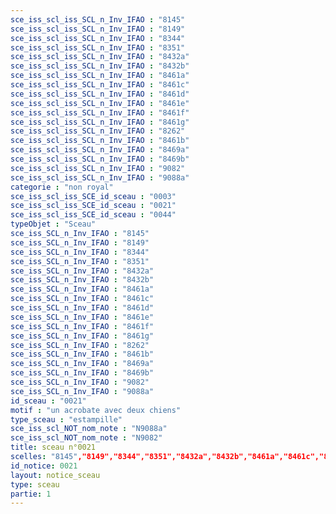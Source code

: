 ```yaml
---
sce_iss_scl_iss_SCL_n_Inv_IFAO : "8145"
sce_iss_scl_iss_SCL_n_Inv_IFAO : "8149"
sce_iss_scl_iss_SCL_n_Inv_IFAO : "8344"
sce_iss_scl_iss_SCL_n_Inv_IFAO : "8351"
sce_iss_scl_iss_SCL_n_Inv_IFAO : "8432a"
sce_iss_scl_iss_SCL_n_Inv_IFAO : "8432b"
sce_iss_scl_iss_SCL_n_Inv_IFAO : "8461a"
sce_iss_scl_iss_SCL_n_Inv_IFAO : "8461c"
sce_iss_scl_iss_SCL_n_Inv_IFAO : "8461d"
sce_iss_scl_iss_SCL_n_Inv_IFAO : "8461e"
sce_iss_scl_iss_SCL_n_Inv_IFAO : "8461f"
sce_iss_scl_iss_SCL_n_Inv_IFAO : "8461g"
sce_iss_scl_iss_SCL_n_Inv_IFAO : "8262"
sce_iss_scl_iss_SCL_n_Inv_IFAO : "8461b"
sce_iss_scl_iss_SCL_n_Inv_IFAO : "8469a"
sce_iss_scl_iss_SCL_n_Inv_IFAO : "8469b"
sce_iss_scl_iss_SCL_n_Inv_IFAO : "9082"
sce_iss_scl_iss_SCL_n_Inv_IFAO : "9088a"
categorie : "non royal"
sce_iss_scl_iss_SCE_id_sceau : "0003"
sce_iss_scl_iss_SCE_id_sceau : "0021"
sce_iss_scl_iss_SCE_id_sceau : "0044"
typeObjet : "Sceau"
sce_iss_SCL_n_Inv_IFAO : "8145"
sce_iss_SCL_n_Inv_IFAO : "8149"
sce_iss_SCL_n_Inv_IFAO : "8344"
sce_iss_SCL_n_Inv_IFAO : "8351"
sce_iss_SCL_n_Inv_IFAO : "8432a"
sce_iss_SCL_n_Inv_IFAO : "8432b"
sce_iss_SCL_n_Inv_IFAO : "8461a"
sce_iss_SCL_n_Inv_IFAO : "8461c"
sce_iss_SCL_n_Inv_IFAO : "8461d"
sce_iss_SCL_n_Inv_IFAO : "8461e"
sce_iss_SCL_n_Inv_IFAO : "8461f"
sce_iss_SCL_n_Inv_IFAO : "8461g"
sce_iss_SCL_n_Inv_IFAO : "8262"
sce_iss_SCL_n_Inv_IFAO : "8461b"
sce_iss_SCL_n_Inv_IFAO : "8469a"
sce_iss_SCL_n_Inv_IFAO : "8469b"
sce_iss_SCL_n_Inv_IFAO : "9082"
sce_iss_SCL_n_Inv_IFAO : "9088a"
id_sceau : "0021"
motif : "un acrobate avec deux chiens"
type_sceau : "estampille"
sce_iss_scl_NOT_nom_note : "N9088a"
sce_iss_scl_NOT_nom_note : "N9082"
title: sceau n°0021
scelles: "8145","8149","8344","8351","8432a","8432b","8461a","8461c","8461d","8461e","8461f","8461g","8262","8461b","8469a","8469b","9082","9088a"
id_notice: 0021
layout: notice_sceau
type: sceau
partie: 1
---
```

